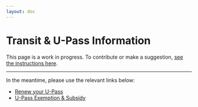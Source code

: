 ```yaml
---
layout: doc
---
```


# Transit & U-Pass Information

This page is a work in progress. To contribute or make a suggestion, [see the instructions here](../index.md#contributing).

---

In the meantime, please use the relevant links below:

* [Renew your U-Pass](https://upassbc.translink.ca/)
* [U-Pass Exemption & Subsidy](https://www.ams.ubc.ca/support-services/u-pass/)